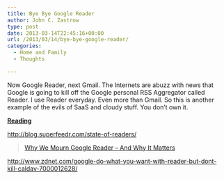 ```yaml
---
title: Bye Bye Google Reader
author: John C. Zastrow
type: post
date: 2013-03-14T22:45:16+00:00
url: /2013/03/14/bye-bye-google-reader/
categories:
  - Home and Family
  - Thoughts

---
```

Now Google Reader, next Gmail. The Internets are abuzz with news that Google is going to kill off the Google personal RSS Aggregator called Reader. I use Reader everyday. Even more than Gmail. So this is another example of the evils of SaaS and cloudy stuff. You don&#8217;t own it.

<span style="text-decoration: underline;"><strong>Reading</strong></span>

http://blog.superfeedr.com/state-of-readers/

<blockquote class="wp-embedded-content" data-secret="rQhYO7mfql">
  <p>
    <a href="https://readwrite.com/2013/03/14/why-we-mourn-google-reader-and-why-it-matters/">Why We Mourn Google Reader &#8211; And Why It Matters</a>
  </p>
</blockquote>



http://www.zdnet.com/google-do-what-you-want-with-reader-but-dont-kill-caldav-7000012628/

&nbsp;

&nbsp;